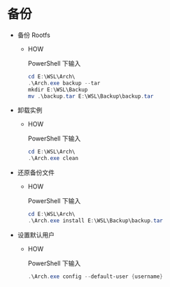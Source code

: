 # 备份

* 备份 Rootfs

  * HOW

    PowerShell 下输入

    ``` PowerShell
    cd E:\WSL\Arch\
    .\Arch.exe backup --tar
    mkdir E:\WSL\Backup
    mv .\backup.tar E:\WSL\Backup\backup.tar
    ```

* 卸载实例

  * HOW

    PowerShell 下输入

    ``` PowerShell
    cd E:\WSL\Arch\
    .\Arch.exe clean
    ```

* 还原备份文件

  * HOW

    PowerShell 下输入

    ``` PowerShell
    cd E:\WSL\Arch\
    .\Arch.exe install E:\WSL\Backup\backup.tar
    ```

* 设置默认用户

  * HOW

    PowerShell 下输入

    ``` PowerShell
    .\Arch.exe config --default-user {username}
    ```
